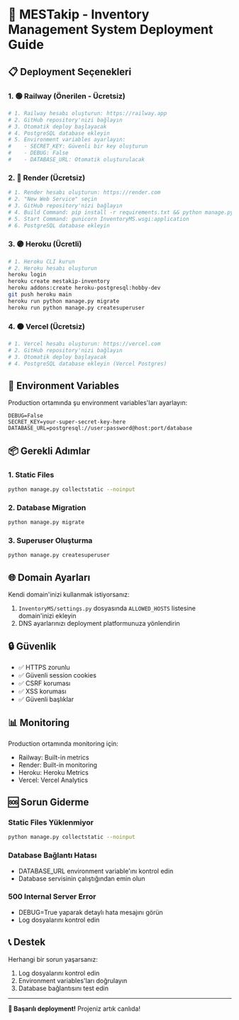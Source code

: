 # 🚀 MESTakip - Inventory Management System Deployment Guide

## 📋 Deployment Seçenekleri

### 1. 🟢 Railway (Önerilen - Ücretsiz)
```bash
# 1. Railway hesabı oluşturun: https://railway.app
# 2. GitHub repository'nizi bağlayın
# 3. Otomatik deploy başlayacak
# 4. PostgreSQL database ekleyin
# 5. Environment variables ayarlayın:
#    - SECRET_KEY: Güvenli bir key oluşturun
#    - DEBUG: False
#    - DATABASE_URL: Otomatik oluşturulacak
```

### 2. 🔵 Render (Ücretsiz)
```bash
# 1. Render hesabı oluşturun: https://render.com
# 2. "New Web Service" seçin
# 3. GitHub repository'nizi bağlayın
# 4. Build Command: pip install -r requirements.txt && python manage.py collectstatic --noinput && python manage.py migrate
# 5. Start Command: gunicorn InventoryMS.wsgi:application
# 6. PostgreSQL database ekleyin
```

### 3. 🟣 Heroku (Ücretli)
```bash
# 1. Heroku CLI kurun
# 2. Heroku hesabı oluşturun
heroku login
heroku create mestakip-inventory
heroku addons:create heroku-postgresql:hobby-dev
git push heroku main
heroku run python manage.py migrate
heroku run python manage.py createsuperuser
```

### 4. 🟠 Vercel (Ücretsiz)
```bash
# 1. Vercel hesabı oluşturun: https://vercel.com
# 2. GitHub repository'nizi bağlayın
# 3. Otomatik deploy başlayacak
# 4. PostgreSQL database ekleyin (Vercel Postgres)
```

## 🔧 Environment Variables

Production ortamında şu environment variables'ları ayarlayın:

```env
DEBUG=False
SECRET_KEY=your-super-secret-key-here
DATABASE_URL=postgresql://user:password@host:port/database
```

## 📦 Gerekli Adımlar

### 1. Static Files
```bash
python manage.py collectstatic --noinput
```

### 2. Database Migration
```bash
python manage.py migrate
```

### 3. Superuser Oluşturma
```bash
python manage.py createsuperuser
```

## 🌐 Domain Ayarları

Kendi domain'inizi kullanmak istiyorsanız:

1. `InventoryMS/settings.py` dosyasında `ALLOWED_HOSTS` listesine domain'inizi ekleyin
2. DNS ayarlarınızı deployment platformunuza yönlendirin

## 🔒 Güvenlik

- ✅ HTTPS zorunlu
- ✅ Güvenli session cookies
- ✅ CSRF koruması
- ✅ XSS koruması
- ✅ Güvenli başlıklar

## 📊 Monitoring

Production ortamında monitoring için:
- Railway: Built-in metrics
- Render: Built-in monitoring
- Heroku: Heroku Metrics
- Vercel: Vercel Analytics

## 🆘 Sorun Giderme

### Static Files Yüklenmiyor
```bash
python manage.py collectstatic --noinput
```

### Database Bağlantı Hatası
- DATABASE_URL environment variable'ını kontrol edin
- Database servisinin çalıştığından emin olun

### 500 Internal Server Error
- DEBUG=True yaparak detaylı hata mesajını görün
- Log dosyalarını kontrol edin

## 📞 Destek

Herhangi bir sorun yaşarsanız:
1. Log dosyalarını kontrol edin
2. Environment variables'ları doğrulayın
3. Database bağlantısını test edin

---

**🎉 Başarılı deployment!** Projeniz artık canlıda!
